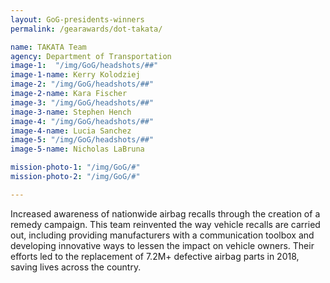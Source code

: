 ```yaml
---
layout: GoG-presidents-winners
permalink: /gearawards/dot-takata/

name: TAKATA Team
agency: Department of Transportation
image-1:  "/img/GoG/headshots/##"
image-1-name: Kerry Kolodziej
image-2: "/img/GoG/headshots/##"
image-2-name: Kara Fischer
image-3: "/img/GoG/headshots/##"
image-3-name: Stephen Hench
image-4: "/img/GoG/headshots/##"
image-4-name: Lucia Sanchez
image-5: "/img/GoG/headshots/##"
image-5-name: Nicholas LaBruna

mission-photo-1: "/img/GoG/#"
mission-photo-2: "/img/GoG/#"

---
```



Increased awareness of nationwide airbag recalls through the creation of a remedy campaign. This team reinvented the way vehicle recalls are carried out, including providing manufacturers with a communication toolbox and developing innovative ways to lessen the impact on vehicle owners. Their efforts led to the replacement of 7.2M+ defective airbag parts in 2018, saving lives across the country.
